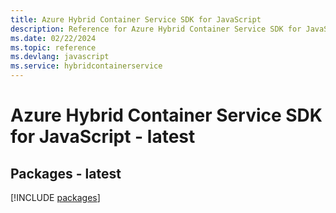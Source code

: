 ```yaml
---
title: Azure Hybrid Container Service SDK for JavaScript
description: Reference for Azure Hybrid Container Service SDK for JavaScript
ms.date: 02/22/2024
ms.topic: reference
ms.devlang: javascript
ms.service: hybridcontainerservice
---
```

# Azure Hybrid Container Service SDK for JavaScript - latest
## Packages - latest
[!INCLUDE [packages](hybrid-container-service-index.md)]